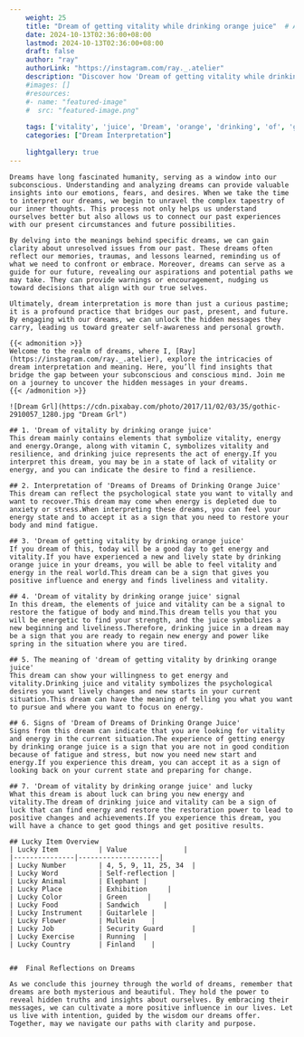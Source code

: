 ```yaml
---
    weight: 25
    title: "Dream of getting vitality while drinking orange juice"  # Assuming 'title' column exists
    date: 2024-10-13T02:36:00+08:00
    lastmod: 2024-10-13T02:36:00+08:00
    draft: false
    author: "ray"
    authorLink: "https://instagram.com/ray._.atelier"
    description: "Discover how 'Dream of getting vitality while drinking orange juice' can interpret your future and uncover its significant meanings in your life."
    #images: []
    #resources:
    #- name: "featured-image"
    #  src: "featured-image.png"
    
    tags: ['vitality', 'juice', 'Dream', 'orange', 'drinking', 'of', 'getting', 'while']
    categories: ["Dream Interpretation"]
    
    lightgallery: true
---
```

    
    Dreams have long fascinated humanity, serving as a window into our subconscious. Understanding and analyzing dreams can provide valuable insights into our emotions, fears, and desires. When we take the time to interpret our dreams, we begin to unravel the complex tapestry of our inner thoughts. This process not only helps us understand ourselves better but also allows us to connect our past experiences with our present circumstances and future possibilities.
    
    By delving into the meanings behind specific dreams, we can gain clarity about unresolved issues from our past. These dreams often reflect our memories, traumas, and lessons learned, reminding us of what we need to confront or embrace. Moreover, dreams can serve as a guide for our future, revealing our aspirations and potential paths we may take. They can provide warnings or encouragement, nudging us toward decisions that align with our true selves.
    
    Ultimately, dream interpretation is more than just a curious pastime; it is a profound practice that bridges our past, present, and future. By engaging with our dreams, we can unlock the hidden messages they carry, leading us toward greater self-awareness and personal growth.
    
    {{< admonition >}}
    Welcome to the realm of dreams, where I, [Ray](https://instagram.com/ray._.atelier), explore the intricacies of dream interpretation and meaning. Here, you’ll find insights that bridge the gap between your subconscious and conscious mind. Join me on a journey to uncover the hidden messages in your dreams.
    {{< /admonition >}}
    
    ![Dream Grl](https://cdn.pixabay.com/photo/2017/11/02/03/35/gothic-2910057_1280.jpg "Dream Grl")
    
    ## 1. 'Dream of vitality by drinking orange juice'
    This dream mainly contains elements that symbolize vitality, energy and energy.Orange, along with vitamin C, symbolizes vitality and resilience, and drinking juice represents the act of energy.If you interpret this dream, you may be in a state of lack of vitality or energy, and you can indicate the desire to find a resilience.
    
    ## 2. Interpretation of 'Dreams of Dreams of Drinking Orange Juice'
    This dream can reflect the psychological state you want to vitally and want to recover.This dream may come when energy is depleted due to anxiety or stress.When interpreting these dreams, you can feel your energy state and to accept it as a sign that you need to restore your body and mind fatigue.
    
    ## 3. 'Dream of getting vitality by drinking orange juice'
    If you dream of this, today will be a good day to get energy and vitality.If you have experienced a new and lively state by drinking orange juice in your dreams, you will be able to feel vitality and energy in the real world.This dream can be a sign that gives you positive influence and energy and finds liveliness and vitality.
    
    ## 4. 'Dream of vitality by drinking orange juice' signal
    In this dream, the elements of juice and vitality can be a signal to restore the fatigue of body and mind.This dream tells you that you will be energetic to find your strength, and the juice symbolizes a new beginning and liveliness.Therefore, drinking juice in a dream may be a sign that you are ready to regain new energy and power like spring in the situation where you are tired.
    
    ## 5. The meaning of 'dream of getting vitality by drinking orange juice'
    This dream can show your willingness to get energy and vitality.Drinking juice and vitality symbolizes the psychological desires you want lively changes and new starts in your current situation.This dream can have the meaning of telling you what you want to pursue and where you want to focus on energy.
    
    ## 6. Signs of 'Dream of Dreams of Drinking Orange Juice'
    Signs from this dream can indicate that you are looking for vitality and energy in the current situation.The experience of getting energy by drinking orange juice is a sign that you are not in good condition because of fatigue and stress, but now you need new start and energy.If you experience this dream, you can accept it as a sign of looking back on your current state and preparing for change.
    
    ## 7. 'Dream of vitality by drinking orange juice' and lucky
    What this dream is about luck can bring you new energy and vitality.The dream of drinking juice and vitality can be a sign of luck that can find energy and restore the restoration power to lead to positive changes and achievements.If you experience this dream, you will have a chance to get good things and get positive results.
    
    ## Lucky Item Overview
    | Lucky Item          | Value              |
    |---------------|--------------------|
    | Lucky Number        | 4, 5, 9, 11, 25, 34  |
    | Lucky Word          | Self-reflection |
    | Lucky Animal        | Elephant |
    | Lucky Place         | Exhibition     |
    | Lucky Color         | Green     |
    | Lucky Food          | Sandwich      |
    | Lucky Instrument    | Guitarlele |
    | Lucky Flower        | Mullein    |
    | Lucky Job           | Security Guard       |
    | Lucky Exercise      | Running  |
    | Lucky Country       | Finland    |
    
    
    ##  Final Reflections on Dreams
    
    As we conclude this journey through the world of dreams, remember that dreams are both mysterious and beautiful. They hold the power to reveal hidden truths and insights about ourselves. By embracing their messages, we can cultivate a more positive influence in our lives. Let us live with intention, guided by the wisdom our dreams offer. Together, may we navigate our paths with clarity and purpose.
    